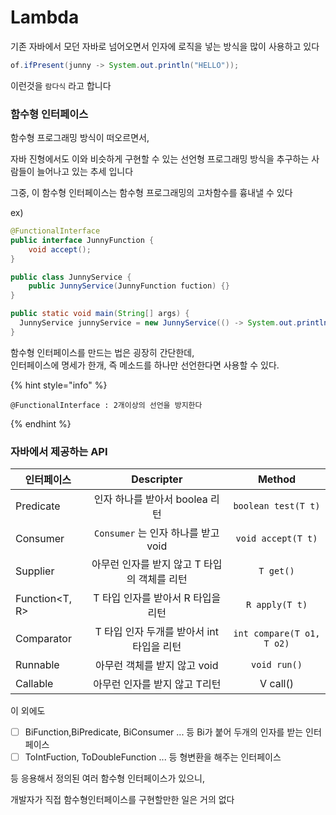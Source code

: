# Lambda

기존 자바에서 모던 자바로 넘어오면서 인자에 로직을 넣는 방식을 많이 사용하고 있다

```java
of.ifPresent(junny -> System.out.println("HELLO"));
```

이런것을 `람다식` 라고 합니다



### 함수형 인터페이스

함수형 프로그래밍 방식이 떠오르면서,

자바 진형에서도 이와 비슷하게 구현할 수 있는 선언형 프로그래밍 방식을 추구하는 사람들이 늘어나고 있는 추세 입니다

그중, 이 함수형 인터페이스는 함수형 프로그래밍의 고차함수를 흉내낼 수 있다

ex)&#x20;

```java
@FunctionalInterface
public interface JunnyFunction {
    void accept();
}
```

```java
public class JunnyService {
    public JunnyService(JunnyFunction fuction) {}
}
```

```java
public static void main(String[] args) {
  JunnyService junnyService = new JunnyService(() -> System.out.println("Hello World"));
}
```

함수형 인터페이스를 만드는 법은 굉장히 간단한데,\
인터페이스에 명세가 한개, 즉 메소드를 하나만 선언한다면 사용할 수 있다.

{% hint style="info" %}
```autoit
@FunctionalInterface : 2개이상의 선언을 방지한다  
```
{% endhint %}



### 자바에서 제공하는 API

| 인터페이스           |          Descripter         |           Method          |
| --------------- | :-------------------------: | :-----------------------: |
| Predicate       |     인자 하나를 받아서 boolea 리턴    |    `boolean test(T t)`    |
| Consumer        | `Consumer` 는 인자 하나를 받고 void |     `void accept(T t)`    |
| Supplier        |  아무런 인자를 받지 않고 T 타입의 객체를 리턴 |         `T get()`         |
| Function\<T, R> |    T 타입 인자를 받아서 R 타입을 리턴    |       `R apply(T t)`      |
| Comparator      |  T 타입 인자 두개를 받아서 int타입을 리턴  | `int compare(T o1, T o2)` |
| Runnable        |      아무런 객체를 받지 않고 void     |        `void run()`       |
| Callable        |      아무런 인자를 받지 않고 T리턴      |          V call()         |

이 외에도&#x20;

* [ ] BiFunction,BiPredicate, BiConsumer ... 등 Bi가 붙어 두개의 인자를 받는 인터페이스
* [ ] ToIntFuction, ToDoubleFunction ... 등 형변환을 해주는 인터페이스

등 응용해서 정의된 여러 함수형 인터페이스가 있으니,

&#x20;개발자가 직접 함수형인터페이스를 구현할만한 일은 거의 없다   &#x20;
